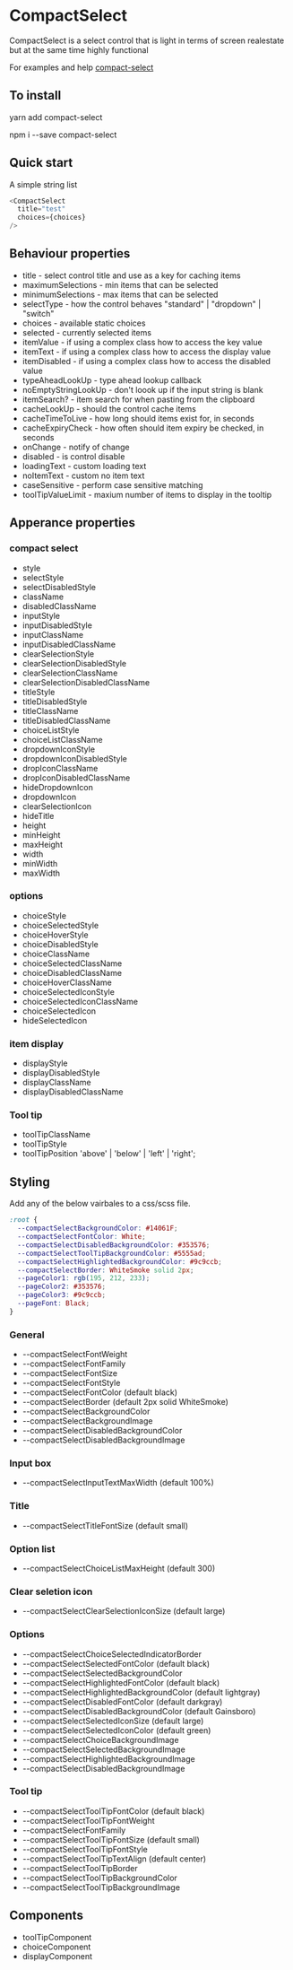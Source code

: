 # CompactSelect

CompactSelect is a select control that is light in terms of screen realestate but at the same time highly functional

For examples and help [compact-select](https://markgregg.github.io/CompactSelect/)

## To install

yarn add compact-select

npm i --save compact-select

## Quick start

A simple string list
```js
<CompactSelect
  title="test"
  choices={choices}
/>
```
## Behaviour properties

- title - select control title and use as a key for caching items
- maximumSelections - min items that can be selected
- minimumSelections - max items that can be selected
- selectType - how the control behaves "standard" | "dropdown" | "switch"
- choices - available static choices
- selected - currently selected items
- itemValue - if using a complex class how to access the key value
- itemText - if using a complex class how to access the display value
- itemDisabled - if using a complex class how to access the disabled value
- typeAheadLookUp - type ahead lookup callback
- noEmptyStringLookUp - don't loook up if the input string is blank
- itemSearch? - item search for when pasting from the clipboard
- cacheLookUp - should the control cache items
- cacheTimeToLive - how long should items exist for, in seconds
- cacheExpiryCheck - how often should item expiry be checked, in seconds
- onChange - notify of change
- disabled - is control disable
- loadingText - custom loading text
- noItemText - custom no item text
- caseSensitive - perform case sensitive matching
- toolTipValueLimit - maxium number of items to display in the tooltip

## Apperance properties

### compact select
- style
- selectStyle
- selectDisabledStyle
- className
- disabledClassName
- inputStyle
- inputDisabledStyle
- inputClassName
- inputDisabledClassName
- clearSelectionStyle
- clearSelectionDisabledStyle
- clearSelectionClassName
- clearSelectionDisabledClassName
- titleStyle
- titleDisabledStyle
- titleClassName
- titleDisabledClassName
- choiceListStyle
- choiceListClassName
- dropdownIconStyle
- dropdownIconDisabledStyle
- dropIconClassName
- dropIconDisabledClassName
- hideDropdownIcon
- dropdownIcon
- clearSelectionIcon
- hideTitle
- height
- minHeight
- maxHeight
- width
- minWidth
- maxWidth

### options
- choiceStyle
- choiceSelectedStyle
- choiceHoverStyle
- choiceDisabledStyle
- choiceClassName
- choiceSelectedClassName
- choiceDisabledClassName
- choiceHoverClassName
- choiceSelectedIconStyle
- choiceSelectedIconClassName
- choiceSelectedIcon
- hideSelectedIcon

### item display
- displayStyle
- displayDisabledStyle
- displayClassName
- displayDisabledClassName

### Tool tip
- toolTipClassName
- toolTipStyle
- toolTipPosition    'above' | 'below' | 'left' | 'right';

## Styling
Add any of the below vairbales to a css/scss file.

```css
:root {
  --compactSelectBackgroundColor: #14061F;
  --compactSelectFontColor: White;
  --compactSelectDisabledBackgroundColor: #353576;
  --compactSelectToolTipBackgroundColor: #5555ad;
  --compactSelectHighlightedBackgroundColor: #9c9ccb;
  --compactSelectBorder: WhiteSmoke solid 2px;
  --pageColor1: rgb(195, 212, 233);
  --pageColor2: #353576;
  --pageColor3: #9c9ccb;
  --pageFont: Black;
}
```

### General
- --compactSelectFontWeight
- --compactSelectFontFamily
- --compactSelectFontSize
- --compactSelectFontStyle
- --compactSelectFontColor    (default black)
- --compactSelectBorder   (default 2px solid WhiteSmoke)
- --compactSelectBackgroundColor
- --compactSelectBackgroundImage
- --compactSelectDisabledBackgroundColor
- --compactSelectDisabledBackgroundImage

### Input box
- --compactSelectInputTextMaxWidth (default 100%)

### Title 
- --compactSelectTitleFontSize  (default small)

### Option list
- --compactSelectChoiceListMaxHeight (default 300)

### Clear seletion icon
- --compactSelectClearSelectionIconSize  (default large)

### Options
- --compactSelectChoiceSelectedIndicatorBorder
- --compactSelectSelectedFontColor  (default black)
- --compactSelectSelectedBackgroundColor
- --compactSelectHighlightedFontColor   (default black)
- --compactSelectHighlightedBackgroundColor  (default lightgray)
- --compactSelectDisabledFontColor  (default darkgray)
- --compactSelectDisabledBackgroundColor   (default Gainsboro)
- --compactSelectSelectedIconSize  (default large)
- --compactSelectSelectedIconColor  (default green)
- --compactSelectChoiceBackgroundImage
- --compactSelectSelectedBackgroundImage
- --compactSelectHighlightedBackgroundImage
- --compactSelectDisabledBackgroundImage

### Tool tip
- --compactSelectToolTipFontColor   (default black)
- --compactSelectToolTipFontWeight
- --compactSelectFontFamily
- --compactSelectToolTipFontSize (default small)
- --compactSelectToolTipFontStyle
- --compactSelectToolTipTextAlign  (default center)
- --compactSelectToolTipBorder
- --compactSelectToolTipBackgroundColor
- --compactSelectToolTipBackgroundImage

## Components
- toolTipComponent
- choiceComponent
- displayComponent